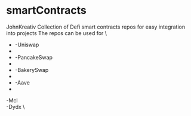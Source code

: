 # smartContracts
JohnKreativ Collection of Defi smart contracts repos for easy integration into projects
The repos can be used for \
<ul>
  <li>-Uniswap<li>
  <li>-PancakeSwap<li>
  <li>-BakerySwap<li>
  <li>-Aave<li>
</ul>
-Mcl <br>
-Dydx \


